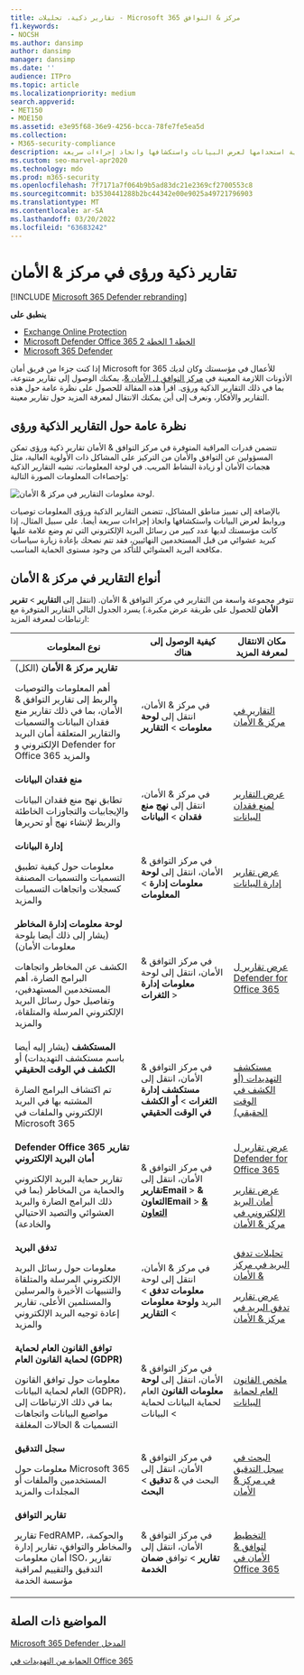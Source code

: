 ```yaml
---
title: تقارير ذكية، تحليلات - Microsoft 365 مركز & التوافق
f1.keywords:
- NOCSH
ms.author: dansimp
author: dansimp
manager: dansimp
ms.date: ''
audience: ITPro
ms.topic: article
ms.localizationpriority: medium
search.appverid:
- MET150
- MOE150
ms.assetid: e3e95f68-36e9-4256-bcca-78fe7fe5ea5d
ms.collection:
- M365-security-compliance
description: تعرف على التقارير الذكية ورؤى المعلومات المتوفرة في مركز التوافق & الأمان، وكيفية استخدامها لعرض البيانات واستكشافها واتخاذ إجراءات سريعة.
ms.custom: seo-marvel-apr2020
ms.technology: mdo
ms.prod: m365-security
ms.openlocfilehash: 7f7171a7f064b9b5ad83dc21e2369cf2700553c8
ms.sourcegitcommit: b3530441288b2bc44342e00e9025a49721796903
ms.translationtype: MT
ms.contentlocale: ar-SA
ms.lasthandoff: 03/20/2022
ms.locfileid: "63683242"
---
```

# <a name="smart-reports-and-insights-in-the-security--compliance-center"></a>تقارير ذكية ورؤى في مركز & الأمان

[!INCLUDE [Microsoft 365 Defender rebranding](../includes/microsoft-defender-for-office.md)]

**ينطبق على**
- [Exchange Online Protection](exchange-online-protection-overview.md)
- [Microsoft Defender Office 365 الخطة 1 الخطة 2](defender-for-office-365.md)
- [Microsoft 365 Defender](../defender/microsoft-365-defender.md)

إذا كنت جزءا من فريق أمان Microsoft for 365 للأعمال في مؤسستك وكان لديك الأذونات اللازمة المعينة في [مركز التوافق ل الأمان &](permissions-in-the-security-and-compliance-center.md)، يمكنك الوصول إلى تقارير متنوعة، بما في ذلك التقارير الذكية ورؤى. اقرأ هذه المقالة للحصول على نظرة عامة حول هذه التقارير والأفكار، ونعرف إلى أين يمكنك الانتقال لمعرفة المزيد حول تقارير معينة.

## <a name="smart-reports-and-insights-overview"></a>نظرة عامة حول التقارير الذكية ورؤى

تتضمن قدرات المراقبة المتوفرة في مركز التوافق & الأمان تقارير ذكية ورؤى تمكن المسؤولين عن التوافق والأمان من التركيز على المشاكل ذات الأولوية العالية، مثل هجمات الأمان أو زيادة النشاط المريب. في لوحة المعلومات، تشبه التقارير الذكية وإحصاءات المعلومات الصورة التالية:

![لوحة معلومات التقارير في مركز & الأمان.](../../media/2a668c3d-3fa3-4e37-8149-46989b33ae8c.png)

بالإضافة إلى تمييز مناطق المشاكل، تتضمن التقارير الذكية ورؤى المعلومات توصيات وروابط لعرض البيانات واستكشافها واتخاذ إجراءات سريعة أيضا. على سبيل المثال، إذا كانت مؤسستك لديها عدد كبير من رسائل البريد الإلكتروني التي تم وضع علامة عليها كبريد عشوائي من قبل المستخدمين النهائيين، فقد تتم نصحك بإعادة زيارة سياسات مكافحة البريد العشوائي للتأكد من وجود مستوى الحماية المناسب.

## <a name="types-of-reports-in-the-security--compliance-center"></a>أنواع التقارير في مركز & الأمان

تتوفر مجموعة واسعة من التقارير في مركز التوافق & الأمان. (انتقل إلى **التقارير** >  **تقرير الأمان** للحصول على طريقة عرض مكبرة.) يسرد الجدول التالي التقارير المتوفرة مع ارتباطات لمعرفة المزيد:

|نوع المعلومات|كيفية الوصول إلى هناك|مكان الانتقال لمعرفة المزيد|
|---|---|---|
|**تقارير مركز & الأمان** (الكل) <p> أهم المعلومات والتوصيات والربط إلى تقارير التوافق & الأمان، بما في ذلك تقارير منع فقدان البيانات والتسميات والتقارير المتعلقة أمان البريد الإلكتروني و Defender for Office 365 والمزيد|في مركز & الأمان، انتقل إلى **لوحة معلومات** \> **التقارير**|[التقارير في مركز & الأمان](../../compliance/reports-in-security-and-compliance.md)|
|**منع فقدان البيانات** <p> تطابق نهج منع فقدان البيانات والإيجابيات والتجاوزات الخاطئة والربط لإنشاء نهج أو تحريرها|في مركز & الأمان، انتقل إلى **نهج منع فقدان** \> **البيانات**|[عرض التقارير لمنع فقدان البيانات](../../compliance/view-the-dlp-reports.md)|
|**إدارة البيانات** <p> معلومات حول كيفية تطبيق التسميات والتسميات المصنفة كسجلات واتجاهات التسميات والمزيد|في مركز التوافق & الأمان، انتقل إلى **لوحة معلومات إدارة** \> **المعلومات**|[عرض تقارير إدارة البيانات](../../compliance/view-the-data-governance-reports.md)|
|**لوحة معلومات إدارة المخاطر** (يشار إلى ذلك أيضا بلوحة معلومات الأمان) <p> الكشف عن المخاطر واتجاهات البرامج الضارة، أهم المستخدمين المستهدفين، وتفاصيل حول رسائل البريد الإلكتروني المرسلة والمتلقاة، والمزيد|في مركز التوافق & الأمان، انتقل إلى لوحة **معلومات إدارة الثغرات** \> |[عرض تقارير ل Defender for Office 365](view-reports-for-mdo.md)|
|**المستكشف** (يشار إليه أيضا باسم مستكشف التهديدات) أو **الكشف في الوقت الحقيقي** <p> تم اكتشاف البرامج الضارة المشتبه بها في البريد الإلكتروني والملفات في Microsoft 365|في مركز التوافق & الأمان، انتقل إلى **مستكشف إدارة الثغرات** \> **أو** **الكشف في الوقت الحقيقي**<br> |[مستكشف التهديدات (أو الكشف في الوقت الحقيقي)](threat-explorer.md)|
|**Defender Office 365 تقارير أمان البريد الإلكتروني** <p> تقارير حماية البريد الإلكتروني والحماية من المخاطر (بما في ذلك البرامج الضارة والبريد العشوائي والتصيد الاحتيالي والخادعة)|في مركز التوافق & الأمان، انتقل إلى **تقاريرEmail** >  **& التعاونEmail** >  **[& التعاون](https://security.microsoft.com/emailandcollabreport)**|[عرض تقارير ل Defender for Office 365](view-reports-for-mdo.md) <p> [عرض تقارير أمان البريد الإلكتروني في مركز & الأمان](view-email-security-reports.md)|
|**تدفق البريد** <p> معلومات حول رسائل البريد الإلكتروني المرسلة والمتلقاة والتنبيهات الأخيرة والمرسلين والمستلمين الأعلى، تقارير إعادة توجيه البريد الإلكتروني والمزيد|في مركز & الأمان، انتقل إلى لوحة **معلومات تدفق** \> البريد **ولوحة معلومات** \> **التقارير** |[تحليلات تدفق البريد في مركز & الأمان](mail-flow-insights-v2.md) <p> [عرض تقارير تدفق البريد في مركز & الأمان](view-mail-flow-reports.md)|
|**توافق القانون العام لحماية لحماية القانون العام (GDPR)** <p> معلومات حول توافق القانون العام لحماية البيانات (GDPR)، بما في ذلك الارتباطات إلى مواضيع البيانات واتجاهات التسميات & الحالات المغلقة|في مركز التوافق & الأمان، انتقل إلى **لوحة معلومات القانون** العام لحماية البيانات لحماية \> البيانات |[ملخص القانون العام لحماية البيانات](/compliance/regulatory/gdpr)|
|**سجل التدقيق** <p> معلومات حول Microsoft 365 المستخدمين والملفات أو المجلدات والمزيد|في مركز التوافق & الأمان، انتقل إلى البحث في & **تدقيق** \> **البحث**|[البحث في سجل التدقيق في مركز & الأمان](../../compliance/search-the-audit-log-in-security-and-compliance.md)|
|**تقارير التوافق** <p> تقارير FedRAMP، والحوكمة، والمخاطر والتوافق، تقارير إدارة أمان معلومات ISO، تقارير التدقيق والتقييم لمراقبة مؤسسة الخدمة|في مركز التوافق & الأمان، انتقل إلى **تقارير** \> توافق **ضمان الخدمة**|[التخطيط لتوافق & الأمان في Office 365](../../compliance/plan-for-security-and-compliance.md)|

## <a name="related-topics"></a>المواضيع ذات الصلة

[Microsoft 365 Defender المدخل](../defender/microsoft-365-defender.md#the-microsoft-365-defender-portal)

[الحماية من التهديدات في Office 365](protect-against-threats.md)
